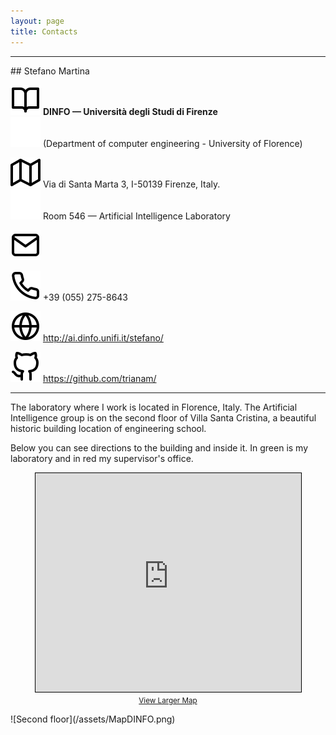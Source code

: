```yaml
---
layout: page
title: Contacts
---
```


---

<div class="personalinfo" markdown="1">
## Stefano Martina

<img class="icon" src="/assets/book-open.svg" alt="department"> **DINFO &mdash; Universit&agrave; degli Studi di Firenze**  
<img class="icon" src="/assets/empty.svg" alt="department"> (Department of computer engineering - University of Florence)

<img class="icon" src="/assets/map.svg" alt="address"> Via di Santa Marta 3, I-50139 Firenze, Italy.  
<img class="icon" src="/assets/empty.svg" alt="address"> Room 546 &mdash; Artificial Intelligence Laboratory

<p>
<div>
<img class="icon" src="/assets/mail.svg" alt="link"> <script type="text/javascript">document.write("<n uers=\"znvygb:fgrsnab.znegvan@havsv.vg\" ery=\"absbyybj\">fgrsnab.znegvan@havsv.vg</n>".replace(/[a-zA-Z]/g,function(e){return String.fromCharCode((e<="Z"?90:122)>=(e=e.charCodeAt(0)+13)?e:e-26)}));</script>
</div>
</p>

<img class="icon" src="/assets/phone.svg" alt="phone"> +39 (055) 275-8643

<img class="icon" src="/assets/globe.svg" alt="web"> <a href="http://ai.dinfo.unifi.it/stefano/" target="_blank" rel="noopener">http://ai.dinfo.unifi.it/stefano/</a>

<img class="icon" src="/assets/github.svg" alt="web"> <a href="https://github.com/trianam/" target="_blank" rel="noopener">https://github.com/trianam/</a>
</div>

---

The laboratory where I work is located in Florence, Italy. The Artificial Intelligence group is on the second floor of Villa Santa Cristina, a beautiful historic building location of engineering school.

Below you can see directions to the building and inside it. In green is my laboratory and in red my supervisor's office.

<p align="center"><iframe width="425" height="350" frameborder="0" scrolling="no" marginheight="0" marginwidth="0" src="https://www.openstreetmap.org/export/embed.html?bbox=11.24925971031189%2C43.795895824025514%2C11.257435083389284%2C43.800542150814806&amp;layer=mapnik&amp;marker=43.798219032583155%2C11.253347396850586" style="border: 1px solid black"></iframe><br/><small><a href="https://www.openstreetmap.org/?mlat=43.79822&amp;mlon=11.25335#map=17/43.79822/11.25335" target="_blank" rel="noopener">View Larger Map</a></small></p>
![Second floor](/assets/MapDINFO.png)
